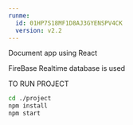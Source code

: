 ```yaml
---
runme:
  id: 01HP7S18MF1D8AJ3GYENSPV4CK
  version: v2.2
---
```


Document app using React

FireBase Realtime database is used

TO RUN PROJECT

```sh {"id":"01HPA5ZVFYDAB4ZGARFF0HETV5"}
cd ./project
npm install
npm start
```
